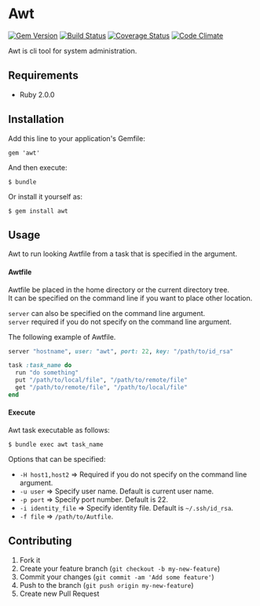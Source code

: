 # Awt

[![Gem Version](https://badge.fury.io/rb/awt.png)](http://badge.fury.io/rb/awt)
[![Build Status](https://travis-ci.org/i2bskn/awt.png)](https://travis-ci.org/i2bskn/awt)
[![Coverage Status](https://coveralls.io/repos/i2bskn/awt/badge.png)](https://coveralls.io/r/i2bskn/awt)
[![Code Climate](https://codeclimate.com/github/i2bskn/awt.png)](https://codeclimate.com/github/i2bskn/awt)

Awt is cli tool for system administration.

## Requirements

* Ruby 2.0.0

## Installation

Add this line to your application's Gemfile:

    gem 'awt'

And then execute:

    $ bundle

Or install it yourself as:

    $ gem install awt

## Usage

Awt to run looking Awtfile from a task that is specified in the argument.

#### Awtfile

Awtfile be placed in the home directory or the current directory tree.  
It can be specified on the command line if you want to place other location.

`server` can also be specified on the command line argument.  
`server` required if you do not specify on the command line argument.

The following example of Awtfile.

```ruby
server "hostname", user: "awt", port: 22, key: "/path/to/id_rsa"

task :task_name do
  run "do something"
  put "/path/to/local/file", "/path/to/remote/file"
  get "/path/to/remote/file", "/path/to/local/file"
end
```

#### Execute

Awt task executable as follows:

```
$ bundle exec awt task_name
```

Options that can be specified:

* `-H host1,host2` => Required if you do not specify on the command line argument.
* `-u user` => Specify user name. Default is current user name.
* `-p port` => Specify port number. Default is 22.
* `-i identity_file` => Specify identity file. Default is `~/.ssh/id_rsa`.
* `-f file` => `/path/to/Autfile`.

## Contributing

1. Fork it
2. Create your feature branch (`git checkout -b my-new-feature`)
3. Commit your changes (`git commit -am 'Add some feature'`)
4. Push to the branch (`git push origin my-new-feature`)
5. Create new Pull Request
